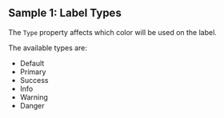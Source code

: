 ## Sample 1: Label Types

The `Type` property affects which color will be used on the label.

The available types are:

* Default
* Primary
* Success
* Info
* Warning
* Danger
